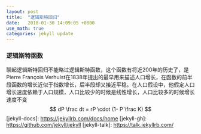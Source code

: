 ```yaml
---
layout: post
title:  "逻辑斯特回归"
date:   2018-01-30 14:09:05 +0800
use_math: true
categories: jekyll update
---
```

<script type="text/javascript" src="https://cdnjs.cloudflare.com/ajax/libs/mathjax/2.7.2/MathJax.js?config=TeX-MML-AM_CHTML"></script>

### 逻辑斯特函数
聊起逻辑斯特回归不能略过逻辑斯特函数，这个函数有将近200年的历史了，是Pierre François Verhulst在1838年提出的最早用来描述人口增长，在函数的前半段函数的增长近似于指数增长，后半段却又接近平稳。在人口假设中，他假定人口增长速度依赖于人口规模，人口比较少的时候是线性增长，人口比较多的时候增长速度不变
$$
 dP \frac dt = rP \cdot (1- P \frac K)
$$
[jekyll-docs]: https://jekyllrb.com/docs/home
[jekyll-gh]:   https://github.com/jekyll/jekyll
[jekyll-talk]: https://talk.jekyllrb.com/
